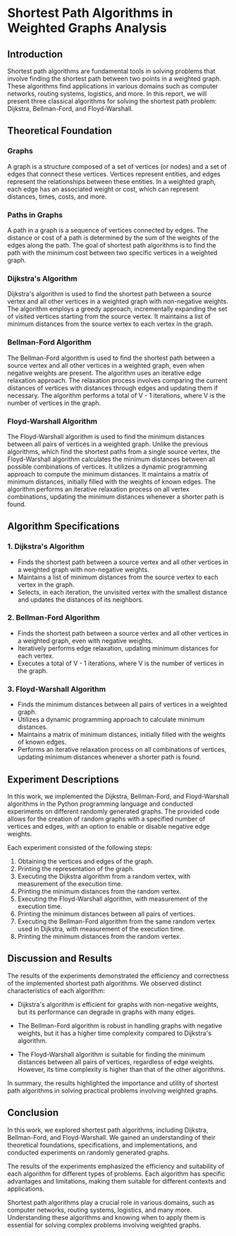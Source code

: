 # Shortest Path Algorithms in Weighted Graphs Analysis

## Introduction

Shortest path algorithms are fundamental tools in solving problems that involve finding the shortest path between two points in a weighted graph. These algorithms find applications in various domains such as computer networks, routing systems, logistics, and more. In this report, we will present three classical algorithms for solving the shortest path problem: Dijkstra, Bellman-Ford, and Floyd-Warshall.

## Theoretical Foundation

### Graphs

A graph is a structure composed of a set of vertices (or nodes) and a set of edges that connect these vertices. Vertices represent entities, and edges represent the relationships between these entities. In a weighted graph, each edge has an associated weight or cost, which can represent distances, times, costs, and more.

### Paths in Graphs

A path in a graph is a sequence of vertices connected by edges. The distance or cost of a path is determined by the sum of the weights of the edges along the path. The goal of shortest path algorithms is to find the path with the minimum cost between two specific vertices in a weighted graph.

### Dijkstra's Algorithm

Dijkstra's algorithm is used to find the shortest path between a source vertex and all other vertices in a weighted graph with non-negative weights. The algorithm employs a greedy approach, incrementally expanding the set of visited vertices starting from the source vertex. It maintains a list of minimum distances from the source vertex to each vertex in the graph.

### Bellman-Ford Algorithm

The Bellman-Ford algorithm is used to find the shortest path between a source vertex and all other vertices in a weighted graph, even when negative weights are present. The algorithm uses an iterative edge relaxation approach. The relaxation process involves comparing the current distances of vertices with distances through edges and updating them if necessary. The algorithm performs a total of V - 1 iterations, where V is the number of vertices in the graph.

### Floyd-Warshall Algorithm

The Floyd-Warshall algorithm is used to find the minimum distances between all pairs of vertices in a weighted graph. Unlike the previous algorithms, which find the shortest paths from a single source vertex, the Floyd-Warshall algorithm calculates the minimum distances between all possible combinations of vertices. It utilizes a dynamic programming approach to compute the minimum distances. It maintains a matrix of minimum distances, initially filled with the weights of known edges. The algorithm performs an iterative relaxation process on all vertex combinations, updating the minimum distances whenever a shorter path is found.

## Algorithm Specifications

### 1. Dijkstra's Algorithm
   - Finds the shortest path between a source vertex and all other vertices in a weighted graph with non-negative weights.
   - Maintains a list of minimum distances from the source vertex to each vertex in the graph.
   - Selects, in each iteration, the unvisited vertex with the smallest distance and updates the distances of its neighbors.

### 2. Bellman-Ford Algorithm
   - Finds the shortest path between a source vertex and all other vertices in a weighted graph, even with negative weights.
   - Iteratively performs edge relaxation, updating minimum distances for each vertex.
   - Executes a total of V - 1 iterations, where V is the number of vertices in the graph.

### 3. Floyd-Warshall Algorithm
   - Finds the minimum distances between all pairs of vertices in a weighted graph.
   - Utilizes a dynamic programming approach to calculate minimum distances.
   - Maintains a matrix of minimum distances, initially filled with the weights of known edges.
   - Performs an iterative relaxation process on all combinations of vertices, updating minimum distances whenever a shorter path is found.

## Experiment Descriptions

In this work, we implemented the Dijkstra, Bellman-Ford, and Floyd-Warshall algorithms in the Python programming language and conducted experiments on different randomly generated graphs. The provided code allows for the creation of random graphs with a specified number of vertices and edges, with an option to enable or disable negative edge weights.

Each experiment consisted of the following steps:

1. Obtaining the vertices and edges of the graph.
2. Printing the representation of the graph.
3. Executing the Dijkstra algorithm from a random vertex, with measurement of the execution time.
4. Printing the minimum distances from the random vertex.
5. Executing the Floyd-Warshall algorithm, with measurement of the execution time.
6. Printing the minimum distances between all pairs of vertices.
7. Executing the Bellman-Ford algorithm from the same random vertex used in Dijkstra, with measurement of the execution time.
8. Printing the minimum distances from the random vertex.

## Discussion and Results

The results of the experiments demonstrated the efficiency and correctness of the implemented shortest path algorithms. We observed distinct characteristics of each algorithm:

- Dijkstra's algorithm is efficient for graphs with non-negative weights, but its performance can degrade in graphs with many edges.

- The Bellman-Ford algorithm is robust in handling graphs with negative weights, but it has a higher time complexity compared to Dijkstra's algorithm.

- The Floyd-Warshall algorithm is suitable for finding the minimum distances between all pairs of vertices, regardless of edge weights. However, its time complexity is higher than that of the other algorithms.

In summary, the results highlighted the importance and utility of shortest path algorithms in solving practical problems involving weighted graphs.

## Conclusion

In this work, we explored shortest path algorithms, including Dijkstra, Bellman-Ford, and Floyd-Warshall. We gained an understanding of their theoretical foundations, specifications, and implementations, and conducted experiments on randomly generated graphs.

The results of the experiments emphasized the efficiency and suitability of each algorithm for different types of problems. Each algorithm has specific advantages and limitations, making them suitable for different contexts and applications.

Shortest path algorithms play a crucial role in various domains, such as computer networks, routing systems, logistics, and many more. Understanding these algorithms and knowing when to apply them is essential for solving complex problems involving weighted graphs.
